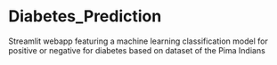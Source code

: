 # Diabetes_Prediction
Streamlit webapp featuring a machine learning classification model for positive or negative for diabetes based on dataset of the Pima Indians
